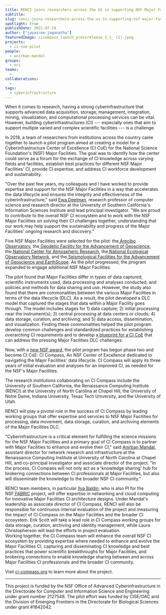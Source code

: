 ```yaml
---
title: RENCI joins researchers across the US in supporting NSF Major Facilities with data lifecycle management efforts through new NSF-funded Center of Excellence
subtitle: 
slug: renci-joins-researchers-across-the-us-in-supporting-nsf-major-facilities-with-data-lifecycle-management-efforts-through-new-nsf-funded-center-of-excellence
spotlight: true
publishDate: 2021-07-24
author: ["jayasree-jaganatha"]
featuredImage: cicompass_launch_pressrelease_3_1_ (1).jpeg
projects:
  - ci-coe-pilot
people:
  - anirban-mandal
groups:
  - nri
teams:
  - 
collaborations:
  - 
tags:
  - cyberinfrastructure
---
```


When it comes to research, having a strong cyberinfrastructure that supports advanced data acquisition, storage, management, integration, mining, visualization, and computational processing services can be vital. However, building cyberinfrastructures (CI) --- especially ones that aim to support multiple varied and complex scientific facilities --- is a challenge.

In 2018, a team of researchers from institutions across the country came together to launch a pilot program aimed at creating a model for a Cyberinfrastructure Center of Excellence (CI CoE) for the National Science Foundation's (NSF) Major Facilities. The goal was to identify how the center could serve as a forum for the exchange of CI knowledge across varying fields and facilities, establish best practices for different NSF Major Facilities' CI, provide CI expertise, and address CI workforce development and sustainability.

"Over the past few years, my colleagues and I have worked to provide expertise and support for the NSF Major Facilities in a way that accelerates the data lifecycle and ensures the integrity and effectiveness of the cyberinfrastructure," said [Ewa Deelman](https://deelman.isi.edu/), research professor of computer science and research director at the University of Southern California's Information Sciences Institute and lead principal investigator. "We are proud to contribute to the overall NSF CI ecosystem and to work with the NSF Major Facilities on solving their CI challenges together, understanding that our work may help support the sustainability and progress of the Major Facilities' ongoing research and discovery."

Five NSF Major Facilities were selected for the pilot: the[ Arecibo Observatory](https://www.tacc.utexas.edu/-/continuing-arecibo-s-legacy), the[ Geodetic Facility for the Advancement of Geoscience](https://www.unavco.org/what-we-do/gage-facility/), the[ National Center for Atmospheric Research](https://ncar.ucar.edu/), the[ National Ecological Observatory Network](https://www.neonscience.org/), and the[ Seismological Facilities for the Advancement of Geoscience and EarthScope](https://www.iris.edu/hq/). As the pilot progressed, the program expanded to engage additional NSF Major Facilities.

The pilot found that Major Facilities differ in types of data captured, scientific instruments used, data processing and analyses conducted, and policies and methods for data sharing and use. However, the study also found that there are commonalities between the various Major Facilities in terms of the data lifecycle (DLC). As a result, the pilot developed a DLC model that captured the stages that data within a Major Facility goes through. The model includes stages for 1) data capture; 2) initial processing near the instrument(s); 3) central processing at data centers or clouds; 4) data storage, curation, and archiving; and 5) data access, dissemination, and visualization. Finding these commonalities helped the pilot program develop common challenges and standardized practices for establishing overarching CI requirements and to develop a[ blueprint for a CI CoE](https://zenodo.org/record/4587866#.YMXP_i2z1-U) that can address the pressing Major Facilities DLC challenges.

Now, with a [new NSF award](https://www.nsf.gov/awardsearch/showAward?AWD_ID=2127548&HistoricalAwards=false), the pilot program has begun phase two and become CI CoE: CI Compass, An NSF Center of Excellence dedicated to navigating the Major Facilities' data lifecycle. CI Compass will apply its three years of initial evaluation and analyses for an improved CI, as needed for the NSF's Major Facilities.

The research institutions collaborating on CI Compass include the University of Southern California, the Renaissance Computing Institute (RENCI) at the University of North Carolina at Chapel Hill, the University of Notre Dame, Indiana University, Texas Tech University, and the University of Utah.

RENCI will play a pivotal role in the success of CI Compass by leading working groups that offer expertise and services to NSF Major Facilities for processing, data movement, data storage, curation, and archiving elements of the Major Facilities DLC.   

"Cyberinfrastructure is a critical element for fulfilling the science missions for the NSF Major Facilities and a primary goal of CI Compass is to partner with Major Facilities to enhance and evolve their CI," said [Anirban Mandal](https://sites.google.com/view/anirbanmandal/home), assistant director for network research and infrastructure at the Renaissance Computing Institute at University of North Carolina at Chapel Hill, and co-principal investigator and associate director of the project. "In the process, CI Compass will not only act as a 'knowledge sharing' hub for brokering connections between CI professionals at Major Facilities, but also will disseminate the knowledge to the broader NSF CI community."

RENCI team members, in particular [Ilya Baldin](http://nrig.renci.org/staff/ilya-baldin/), who is also PI for the NSF[ FABRIC](https://fabric-testbed.net/) project, will offer expertise in networking and cloud computing for innovative Major Facilities CI architecture designs. Under Mandal's leadership as associate director of CI Compass, RENCI will also be responsible for continuous internal evaluation of the project and measuring the impact of CI Compass on the Major Facilities and the broader CI ecosystem. Erik Scott will take a lead role in CI Compass working groups for data storage, curation, archiving and identity management, while Laura Christopherson will lead the efforts in project evaluation.\
Working together, the CI Compass team will enhance the overall NSF CI ecosystem by providing expertise where needed to enhance and evolve the Major Facilities CI, capturing and disseminating CI knowledge and best practices that power scientific breakthroughs for Major Facilities, and brokering connections to enable knowledge sharing between and across Major Facilities CI professionals and the broader CI community. 

Visit [ci-compass.org](http://ci-compass.org/) to learn more about the project.

* * * * *

This project is funded by the NSF Office of Advanced Cyberinfrastructure in the Directorate for Computer and Information Science and Engineering under grant number 2127548. The pilot effort was funded by CISE/OAC and the Division of Emerging Frontiers in the Directorate for Biological Sciences under grant #1842042.
